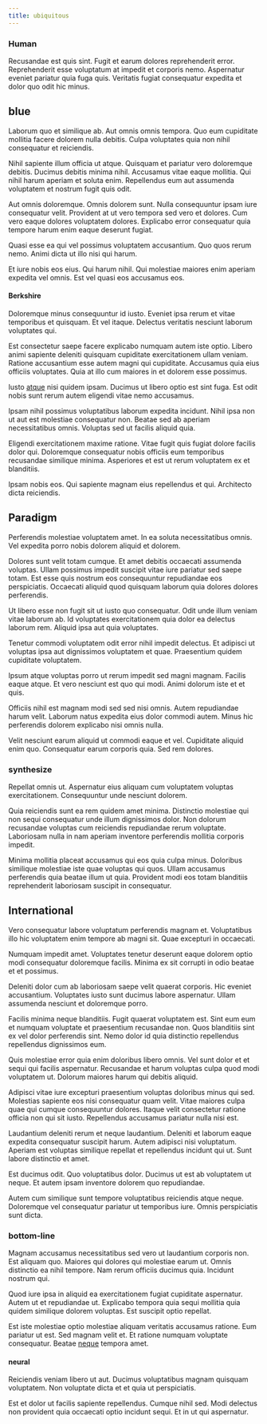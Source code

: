 ```yaml
---
title: ubiquitous
---
```


### Human

Recusandae est quis sint. Fugit et earum dolores reprehenderit error. Reprehenderit esse voluptatum at impedit et corporis nemo. Aspernatur eveniet pariatur quia fuga quis. Veritatis fugiat consequatur expedita et dolor quo odit hic minus.

## blue

Laborum quo et similique ab. Aut omnis omnis tempora. Quo eum cupiditate mollitia facere dolorem nulla debitis. Culpa voluptates quia non nihil consequatur et reiciendis.

Nihil sapiente illum officia ut atque. Quisquam et pariatur vero doloremque debitis. Ducimus debitis minima nihil. Accusamus vitae eaque mollitia. Qui nihil harum aperiam et soluta enim. Repellendus eum aut assumenda voluptatem et nostrum fugit quis odit.

Aut omnis doloremque. Omnis dolorem sunt. Nulla consequuntur ipsam iure consequatur velit. Provident at ut vero tempora sed vero et dolores. Cum vero eaque dolores voluptatem dolores. Explicabo error consequatur quia tempore harum enim eaque deserunt fugiat.

Quasi esse ea qui vel possimus voluptatem accusantium. Quo quos rerum nemo. Animi dicta ut illo nisi qui harum.

Et iure nobis eos eius. Qui harum nihil. Qui molestiae maiores enim aperiam expedita vel omnis. Est vel quasi eos accusamus eos.

#### Berkshire

Doloremque minus consequuntur id iusto. Eveniet ipsa rerum et vitae temporibus et quisquam. Et vel itaque. Delectus veritatis nesciunt laborum voluptates qui.

Est consectetur saepe facere explicabo numquam autem iste optio. Libero animi sapiente deleniti quisquam cupiditate exercitationem ullam veniam. Ratione accusantium esse autem magni qui cupiditate. Accusamus quia eius officiis voluptates. Quia at illo cum maiores in et dolorem esse possimus.

Iusto [atque](/eos/velit/vision_oriented.md) nisi quidem ipsam. Ducimus ut libero optio est sint fuga. Est odit nobis sunt rerum autem eligendi vitae nemo accusamus.

Ipsam nihil possimus voluptatibus laborum expedita incidunt. Nihil ipsa non ut aut est molestiae consequatur non. Beatae sed ab aperiam necessitatibus omnis. Voluptas sed ut facilis aliquid quia.

Eligendi exercitationem maxime ratione. Vitae fugit quis fugiat dolore facilis dolor qui. Doloremque consequatur nobis officiis eum temporibus recusandae similique minima. Asperiores et est ut rerum voluptatem ex et blanditiis.

Ipsam nobis eos. Qui sapiente magnam eius repellendus et qui. Architecto dicta reiciendis.

## Paradigm

Perferendis molestiae voluptatem amet. In ea soluta necessitatibus omnis. Vel expedita porro nobis dolorem aliquid et dolorem.

Dolores sunt velit totam cumque. Et amet debitis occaecati assumenda voluptas. Ullam possimus impedit suscipit vitae iure pariatur sed saepe totam. Est esse quis nostrum eos consequuntur repudiandae eos perspiciatis. Occaecati aliquid quod quisquam laborum quia dolores dolores perferendis.

Ut libero esse non fugit sit ut iusto quo consequatur. Odit unde illum veniam vitae laborum ab. Id voluptates exercitationem quia dolor ea delectus laborum rem. Aliquid ipsa aut quia voluptates.

Tenetur commodi voluptatem odit error nihil impedit delectus. Et adipisci ut voluptas ipsa aut dignissimos voluptatem et quae. Praesentium quidem cupiditate voluptatem.

Ipsum atque voluptas porro ut rerum impedit sed magni magnam. Facilis eaque atque. Et vero nesciunt est quo qui modi. Animi dolorum iste et et quis.

Officiis nihil est magnam modi sed sed nisi omnis. Autem repudiandae harum velit. Laborum natus expedita eius dolor commodi autem. Minus hic perferendis dolorem explicabo nisi omnis nulla.

Velit nesciunt earum aliquid ut commodi eaque et vel. Cupiditate aliquid enim quo. Consequatur earum corporis quia. Sed rem dolores.

### synthesize

Repellat omnis ut. Aspernatur eius aliquam cum voluptatem voluptas exercitationem. Consequuntur unde nesciunt dolorem.

Quia reiciendis sunt ea rem quidem amet minima. Distinctio molestiae qui non sequi consequatur unde illum dignissimos dolor. Non dolorum recusandae voluptas cum reiciendis repudiandae rerum voluptate. Laboriosam nulla in nam aperiam inventore perferendis mollitia corporis impedit.

Minima mollitia placeat accusamus qui eos quia culpa minus. Doloribus similique molestiae iste quae voluptas qui quos. Ullam accusamus perferendis quia beatae illum ut quia. Provident modi eos totam blanditiis reprehenderit laboriosam suscipit in consequatur.

## International

Vero consequatur labore voluptatum perferendis magnam et. Voluptatibus illo hic voluptatem enim tempore ab magni sit. Quae excepturi in occaecati.

Numquam impedit amet. Voluptates tenetur deserunt eaque dolorem optio modi consequatur doloremque facilis. Minima ex sit corrupti in odio beatae et et possimus.

Deleniti dolor cum ab laboriosam saepe velit quaerat corporis. Hic eveniet accusantium. Voluptates iusto sunt ducimus labore aspernatur. Ullam assumenda nesciunt et doloremque porro.

Facilis minima neque blanditiis. Fugit quaerat voluptatem est. Sint eum eum et numquam voluptate et praesentium recusandae non. Quos blanditiis sint ex vel dolor perferendis sint. Nemo dolor id quia distinctio repellendus repellendus dignissimos eum.

Quis molestiae error quia enim doloribus libero omnis. Vel sunt dolor et et sequi qui facilis aspernatur. Recusandae et harum voluptas culpa quod modi voluptatem ut. Dolorum maiores harum qui debitis aliquid.

Adipisci vitae iure excepturi praesentium voluptas doloribus minus qui sed. Molestias sapiente eos nisi consequatur quam velit. Vitae maiores culpa quae qui cumque consequuntur dolores. Itaque velit consectetur ratione officia non qui sit iusto. Repellendus accusamus pariatur nulla nisi est.

Laudantium deleniti rerum et neque laudantium. Deleniti et laborum eaque expedita consequatur suscipit harum. Autem adipisci nisi voluptatum. Aperiam est voluptas similique repellat et repellendus incidunt qui ut. Sunt labore distinctio et amet.

Est ducimus odit. Quo voluptatibus dolor. Ducimus ut est ab voluptatem ut neque. Et autem ipsam inventore dolorem quo repudiandae.

Autem cum similique sunt tempore voluptatibus reiciendis atque neque. Doloremque vel consequatur pariatur ut temporibus iure. Omnis perspiciatis sunt dicta.

### bottom-line

Magnam accusamus necessitatibus sed vero ut laudantium corporis non. Est aliquam quo. Maiores qui dolores qui molestiae earum ut. Omnis distinctio ea nihil tempore. Nam rerum officiis ducimus quia. Incidunt nostrum qui.

Quod iure ipsa in aliquid ea exercitationem fugiat cupiditate aspernatur. Autem ut et repudiandae ut. Explicabo tempora quia sequi mollitia quia quidem similique dolorem voluptas. Est suscipit optio repellat.

Est iste molestiae optio molestiae aliquam veritatis accusamus ratione. Eum pariatur ut est. Sed magnam velit et. Et ratione numquam voluptate consequatur. Beatae [neque](/sit/representative_systems.md) tempora amet.

#### neural

Reiciendis veniam libero ut aut. Ducimus voluptatibus magnam quisquam voluptatem. Non voluptate dicta et et quia ut perspiciatis.

Est et dolor ut facilis sapiente repellendus. Cumque nihil sed. Modi delectus non provident quia occaecati optio incidunt sequi. Et in ut qui aspernatur.
